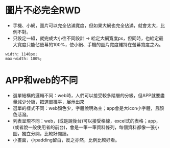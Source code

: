 # 圖片不必完全RWD
- 手機、小網，圖片可以完全佔滿寬度，但如果大網也完全佔滿，就會太大，比例不對。
- 只設定一組，就完成大小往不同設計 -> 給定大網寬度px，但同時，也給定最大寬度只能佔螢幕的100%，使小網、手機的圖片寬度維持在螢幕寬度之內。
```
width: 1140px;
max-width: 100%;
```

# APP和web的不同

- 選單結構的邏輯不同：web時，人們可以接受較多階層的分級，但APP就要盡量減少分級，把選單攤平，展示出來
- 選單的樣式不同：web顏色少，字體說明為主；app會是大icon小字體，且顏色活潑。
- 列表呈現不同：web，(或是說後台)可以接受格線，excel式的表格；app，(或者說一般使用者的前台)，會是一筆一筆資料條列，每個資料都像一張小圖，獨立分開，比較好閱讀。
- 小畫面，小padding留白，反之亦然，比例比較好看。
